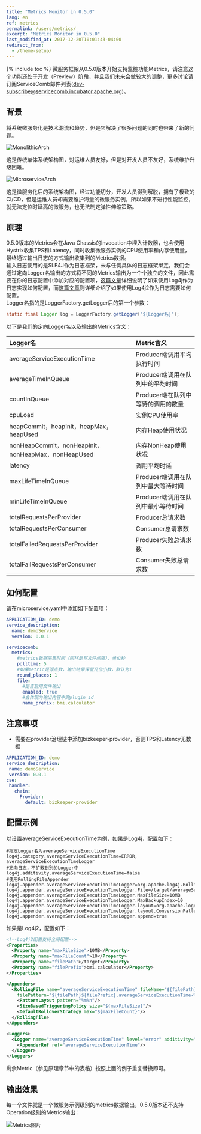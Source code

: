```yaml
---
title: "Metrics Monitor in 0.5.0"
lang: en
ref: metrics
permalink: /users/metrics/
excerpt: "Metrics Monitor in 0.5.0"
last_modified_at: 2017-12-20T10:01:43-04:00
redirect_from:
  - /theme-setup/
---
```


{% include toc %}
微服务框架从0.5.0版本开始支持监控功能Metrics，请注意这个功能还处于开发（Preview）阶段，并且我们未来会做较大的调整，更多讨论请订阅ServiceComb邮件列表(dev-subscribe@servicecomb.incubator.apache.org)。

## 背景
将系统微服务化是技术潮流和趋势，但是它解决了很多问题的同时也带来了新的问题。

![MonolithicArch](/assets/images/MonolithicArch.png)

这是传统单体系统架构图，对运维人员友好，但是对开发人员不友好，系统维护升级困难。

![MicroserviceArch](/assets/images/MicroserviceArch.png)

这是微服务化后的系统架构图，经过功能切分，开发人员得到解脱，拥有了极致的CI/CD，但是运维人员却需要维护海量的微服务实例，所以如果不进行性能监控，就无法定位时延高的微服务，也无法制定弹性伸缩策略。

## 原理
0.5.0版本的Metrics会在Java Chassis的Invocation中埋入计数器，也会使用Hystrix收集TPS和Latency，同时收集微服务实例的CPU使用率和内存使用量，最终通过输出日志的方式输出收集到的Metrics数据。  
输入日志使用的是SLF4J作为日志框架，未与任何具体的日志框架绑定，我们会通过定向Logger名输出的方式将不同的Metrics输出为一个个独立的文件，因此需要在你的日志配置中添加对应的配置项，[这篇文章](https://stackoverflow.com/questions/9652032/how-can-i-create-2-separate-log-files-with-one-log4j-config-file)详细说明了如果使用Log4j作为日志实现如何配置，而[这篇文章](https://stackoverflow.com/questions/36643692/log4j2-multiple-appenders-the-same-output-is-written-to-multiple-files)则详细介绍了如果使用Log4j2作为日志需要如何配置。  
Logger名指的是LoggerFactory.getLogger后的第一个参数：
```java
static final Logger log = LoggerFactory.getLogger("${Logger名}");
```
以下是我们的定向Logger名以及输出的Metrics含义：   

| Logger名                                  | Metric含义              |
| :--------------------------------------- | :-------------------- |
| averageServiceExecutionTime              | Producer端调用平均执行时间     |
| averageTimeInQueue                       | Producer端调用在队列中的平均时间  |
| countInQueue                             | Producer端在队列中等待的调用的数量 |
| cpuLoad                                  | 实例CPU使用率              |
| heapCommit，heapInit，heapMax，heapUsed     | 内存Heap使用状况            |
| nonHeapCommit，nonHeapInit，nonHeapMax，nonHeapUsed | 内存NonHeap使用状况         |
| latency                                  | 调用平均时延                |
| maxLifeTimeInQueue                       | Producer端调用在队列中最大等待时间 |
| minLifeTimeInQueue                       | Producer端调用在队列中最小等待时间 |
| totalRequestsPerProvider                 | Producer总请求数          |
| totalRequestsPerConsumer                 | Consumer总请求数          |
| totalFailedRequestsPerProvider           | Producer失败总请求数        |
| totalFailRequestsPerConsumer             | Consumer失败总请求数        |

## 如何配置
请在microservice.yaml中添加如下配置项：
```yaml 
APPLICATION_ID: demo
service_description:
  name: demoService
  version: 0.0.1

servicecomb:
  metrics:
    #metrics数据采集时间（同样是写文件间隔），单位秒
    polltime: 5
    #如果metric是浮点数，输出结果保留几位小数，默认为1
    round_places: 1
    file:
      #是否启用文件输出
      enabled: true
      #会体现为输出内容中的plugin_id
      name_prefix: bmi.calculator
```

## 注意事项
* 需要在provider治理链中添加bizkeeper-provider，否则TPS和Latency无数据
```yaml
APPLICATION_ID: demo
service_description:
 name: demoService
 version: 0.0.1
cse:
 handler:
   chain:
     Provider:
       default: bizkeeper-provider
```

## 配置示例

以设置averageServiceExecutionTime为例，如果是Log4j，配置如下：
```properties
#指定Logger名为averageServiceExecutionTime
log4j.category.averageServiceExecutionTime=ERROR, averageServiceExecutionTimeLogger
#定向日志，不扩散到别的Logger中
log4j.additivity.averageServiceExecutionTime=false
#使用RollingFileAppender
log4j.appender.averageServiceExecutionTimeLogger=org.apache.log4j.RollingFileAppender
log4j.appender.averageServiceExecutionTimeLogger.File=/target/averageServiceExecutionTime.log
log4j.appender.averageServiceExecutionTimeLogger.MaxFileSize=10MB
log4j.appender.averageServiceExecutionTimeLogger.MaxBackupIndex=10
log4j.appender.averageServiceExecutionTimeLogger.layout=org.apache.log4j.PatternLayout
log4j.appender.averageServiceExecutionTimeLogger.layout.ConversionPattern=%m%n
log4j.appender.averageServiceExecutionTimeLogger.append=true
```

如果是Log4j2，配置如下：
```xml
<!--Log4j2配置支持全局配置-->
<Properties>
  <Property name="maxFileSize">10MB</Property>
  <Property name="maxFileCount">10</Property>
  <Property name="filePath">/target</Property>
  <Property name="filePrefix">bmi.calculator</Property>
</Properties>

<Appenders>
  <RollingFile name="averageServiceExecutionTime" fileName="${filePath}${filePrefix}.averageServiceExecutionTime.dat"
    filePattern="${filePath}${filePrefix}.averageServiceExecutionTime-%i.dat">
    <PatternLayout pattern="%m%n"/>
    <SizeBasedTriggeringPolicy size="${maxFileSize}"/>
    <DefaultRolloverStrategy max="${maxFileCount}"/>
  </RollingFile>
</Appenders>

<Loggers>
  <Logger name="averageServiceExecutionTime" level="error" additivity="false">
    <AppenderRef ref="averageServiceExecutionTime"/>
  </Logger>
</Loggers>
```

剩余Metric（参见原理章节中的表格）按照上面的例子重复替换即可。

## 输出效果
每一个文件就是一个微服务示例级别的metrics数据输出，0.5.0版本还不支持Operation级别的Metrics输出：

![Metrics图片](/assets/images/metrics-output.png)
